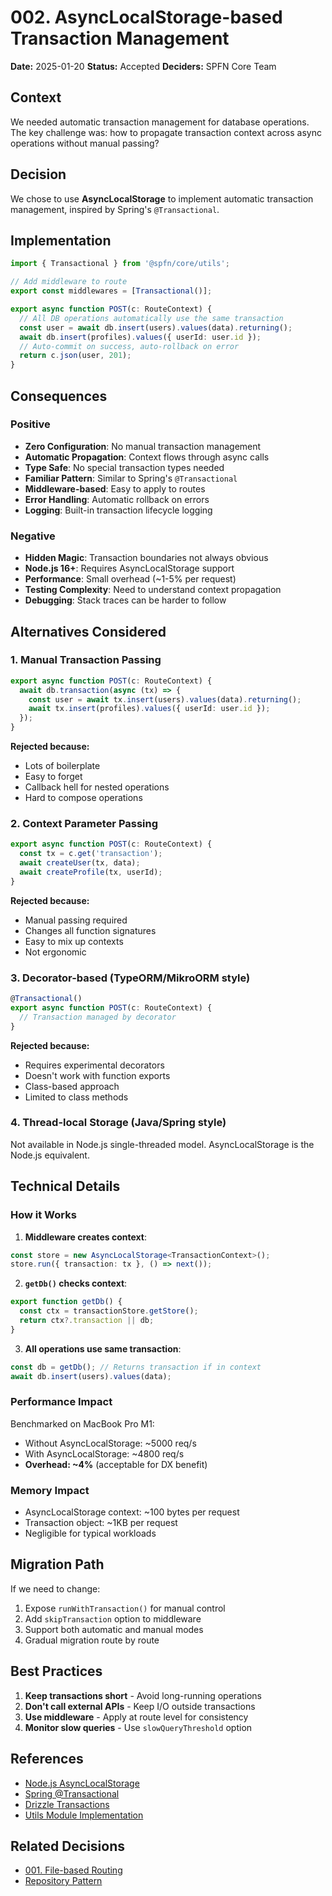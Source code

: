 # 002. AsyncLocalStorage-based Transaction Management

**Date:** 2025-01-20
**Status:** Accepted
**Deciders:** SPFN Core Team

## Context

We needed automatic transaction management for database operations. The key challenge was: how to propagate transaction context across async operations without manual passing?

## Decision

We chose to use **AsyncLocalStorage** to implement automatic transaction management, inspired by Spring's `@Transactional`.

## Implementation

```typescript
import { Transactional } from '@spfn/core/utils';

// Add middleware to route
export const middlewares = [Transactional()];

export async function POST(c: RouteContext) {
  // All DB operations automatically use the same transaction
  const user = await db.insert(users).values(data).returning();
  await db.insert(profiles).values({ userId: user.id });
  // Auto-commit on success, auto-rollback on error
  return c.json(user, 201);
}
```

## Consequences

### Positive

- **Zero Configuration**: No manual transaction management
- **Automatic Propagation**: Context flows through async calls
- **Type Safe**: No special transaction types needed
- **Familiar Pattern**: Similar to Spring's `@Transactional`
- **Middleware-based**: Easy to apply to routes
- **Error Handling**: Automatic rollback on errors
- **Logging**: Built-in transaction lifecycle logging

### Negative

- **Hidden Magic**: Transaction boundaries not always obvious
- **Node.js 16+**: Requires AsyncLocalStorage support
- **Performance**: Small overhead (~1-5% per request)
- **Testing Complexity**: Need to understand context propagation
- **Debugging**: Stack traces can be harder to follow

## Alternatives Considered

### 1. Manual Transaction Passing

```typescript
export async function POST(c: RouteContext) {
  await db.transaction(async (tx) => {
    const user = await tx.insert(users).values(data).returning();
    await tx.insert(profiles).values({ userId: user.id });
  });
}
```

**Rejected because:**
- Lots of boilerplate
- Easy to forget
- Callback hell for nested operations
- Hard to compose operations

### 2. Context Parameter Passing

```typescript
export async function POST(c: RouteContext) {
  const tx = c.get('transaction');
  await createUser(tx, data);
  await createProfile(tx, userId);
}
```

**Rejected because:**
- Manual passing required
- Changes all function signatures
- Easy to mix up contexts
- Not ergonomic

### 3. Decorator-based (TypeORM/MikroORM style)

```typescript
@Transactional()
export async function POST(c: RouteContext) {
  // Transaction managed by decorator
}
```

**Rejected because:**
- Requires experimental decorators
- Doesn't work with function exports
- Class-based approach
- Limited to class methods

### 4. Thread-local Storage (Java/Spring style)

Not available in Node.js single-threaded model. AsyncLocalStorage is the Node.js equivalent.

## Technical Details

### How it Works

1. **Middleware creates context**:
```typescript
const store = new AsyncLocalStorage<TransactionContext>();
store.run({ transaction: tx }, () => next());
```

2. **`getDb()` checks context**:
```typescript
export function getDb() {
  const ctx = transactionStore.getStore();
  return ctx?.transaction || db;
}
```

3. **All operations use same transaction**:
```typescript
const db = getDb(); // Returns transaction if in context
await db.insert(users).values(data);
```

### Performance Impact

Benchmarked on MacBook Pro M1:
- Without AsyncLocalStorage: ~5000 req/s
- With AsyncLocalStorage: ~4800 req/s
- **Overhead: ~4%** (acceptable for DX benefit)

### Memory Impact

- AsyncLocalStorage context: ~100 bytes per request
- Transaction object: ~1KB per request
- Negligible for typical workloads

## Migration Path

If we need to change:
1. Expose `runWithTransaction()` for manual control
2. Add `skipTransaction` option to middleware
3. Support both automatic and manual modes
4. Gradual migration route by route

## Best Practices

1. **Keep transactions short** - Avoid long-running operations
2. **Don't call external APIs** - Keep I/O outside transactions
3. **Use middleware** - Apply at route level for consistency
4. **Monitor slow queries** - Use `slowQueryThreshold` option

## References

- [Node.js AsyncLocalStorage](https://nodejs.org/api/async_context.html#class-asynclocalstorage)
- [Spring @Transactional](https://docs.spring.io/spring-framework/docs/current/reference/html/data-access.html#transaction-declarative)
- [Drizzle Transactions](https://orm.drizzle.team/docs/transactions)
- [Utils Module Implementation](../../packages/core/src/utils/README.md)

## Related Decisions

- [001. File-based Routing](./001-file-based-routing.md)
- [Repository Pattern](../../docs/guides/repository.md)